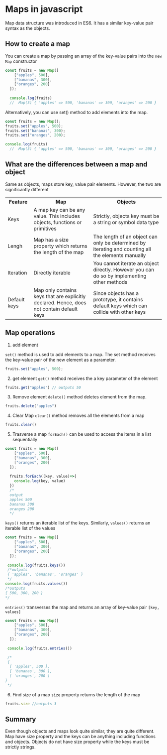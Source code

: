 # Maps in javascript 
Map data structure was introduced in ES6. It has a similar key-value pair syntax as the objects.

## How to create a map

You can create a map by passing an array of the key-value pairs into the `new Map` constructor
```javascript
const fruits = new Map([
    ["apples", 500],
    ["bananas", 300],
    ["oranges", 200]
  ]);
  
  console.log(fruits) 
  //  Map(3) { 'apples' => 500, 'bananas' => 300, 'oranges' => 200 }

```
Alternatively, you can use set() method to add elements into the map.
```javascript
const fruits = new Map();
fruits.set("apples", 500);
fruits.set("bananas", 300);
fruits.set("oranges", 200);

console.log(fruits) 
  //  Map(3) { 'apples' => 500, 'bananas' => 300, 'oranges' => 200 }
```
## What are the differences between a map and object
Same as objects, maps store key, value pair elements. However, the two are significantly different

<table>
<tr>
<th>Feature</th>
<th>Map</th>
<th>Objects</th>
</tr>
<tr>
<td>Keys</td>
<td> A map key can be any value. This includes objects, functions or primitives</td>
<td>Strictly, objects  key must be a string or symbol data type</td>
</tr>

<tr>
<td>Lengh</td>
<td> Map has a size property which returns the length of the map</td>
<td> The length of an object can only be determined by iterating and counting all the elements manually</td>
</tr>

<tr>
<td>Iteration</td>
<td>Directly iterable</td>
<td>You cannot iterate an  object directly. However you can do so by implementing other methods</td>
</tr>
<tr>
<td>Default keys</td>
<td>Map only contains keys that are explicitly declared. Hence, does not contain default keys</td>
<td>Since objects has a prototype, it contains default keys which can collide with other keys</td>
</tr>

</table>

## Map operations
1. add element 

`set()` method is used to add elements to a map. The set method receives the key-value pair of the new element as a parameter.

```javascript
fruits.set("apples", 500);
```

2. get element
`get()` method receives the a key parameter of the element
```javascript
fruits.get("apples") // outputs 50
```
3. Remove element
`delete()` method deletes element from the map.
```javascript
fruits.delete("apples")
```
4. Clear Map
`clear()` method removes all the elements from a map

```javascript
fruits.clear()
```
5. Trasverse a map
`forEach()` can be used to access the items in a list sequentially
```javascript
const fruits = new Map([
    ["apples", 500],
    ["bananas", 300],
    ["oranges", 200]
  ]);
  
  fruits.forEach((key, value)=>{
    console.log(key, value)
  })
  /*
  output
  apples 500
  bananas 300
  oranges 200
  */
```
`keys()` returns an iterable list of the keys. Similarly, `values()` returns an iterable list of the values
```javascript
const fruits = new Map([
    ["apples", 500],
    ["bananas", 300],
    ["oranges", 200]
  ]);
  
 console.log(fruits.keys())
 /*outputs
 { 'apples', 'bananas', 'oranges' }
 */
console.log(fruits.values())
/*outputs
{ 500, 300, 200 }
*/
```
`entries()` transverses the map and returns an array of key-value pair `[key, values]`

```javascript
const fruits = new Map([
    ["apples", 500],
    ["bananas", 300],
    ["oranges", 200]
  ]);
  
 console.log(fruits.entries())

 /*
 {
  [ 'apples', 500 ],
  [ 'bananas', 300 ],
  [ 'oranges', 200 ]
}
 */
```
6. Find size of a map
`size` property returns the length of the map

```javascript
fruits.size //outputs 3
```

## Summary
Even though objects and maps look quite similar, they are quite different. Map have size property and the keys can be anything including functions and objects.
Objects do not have size property while the keys must be strictly strings. 